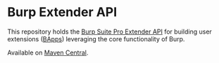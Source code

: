 # Burp Extender API

This repository holds the [Burp Suite Pro Extender API](https://portswigger.net/burp/extender/)
for building user extensions ([BApps](https://portswigger.net/bappstore/))
leveraging the core functionality of Burp.

Available on [Maven Central](https://search.maven.org/#search%7Cga%7C1%7Cg%3A%22net.portswigger.burp.extender%22).
